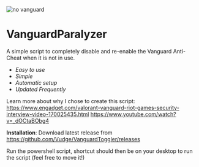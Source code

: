 ![no vanguard](https://user-images.githubusercontent.com/70611009/210660456-d40550bf-8b0b-4f33-b8fd-78b171f3db2d.jpg)
# VanguardParalyzer

A simple script to completely disable and re-enable the Vanguard Anti-Cheat when it is not in use.

- *Easy to use*
- *Simple*
- *Automatic setup*
- *Updated Frequently*

Learn more about why I chose to create this script:
https://www.engadget.com/valorant-vanguard-riot-games-security-interview-video-170025435.html
https://www.youtube.com/watch?v=_dOCtaBObg4

**Installation**:
Download latest release from https://github.com/Vudge/VanguardToggler/releases

Run the powershell script, shortcut should then be on your desktop to run the script (feel free to move it!)
